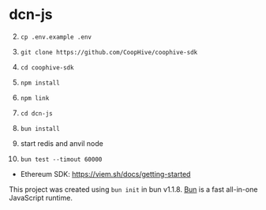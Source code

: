 # dcn-js

2. `cp .env.example .env`
3. `git clone https://github.com/CoopHive/coophive-sdk`
4. `cd coophive-sdk`
5. `npm install`
6. `npm link`
7. `cd dcn-js`
8. `bun install`
9. start redis and anvil node

10. `bun test --timout 60000`

- Ethereum SDK: https://viem.sh/docs/getting-started

This project was created using `bun init` in bun v1.1.8. [Bun](https://bun.sh) is a fast all-in-one JavaScript runtime.
